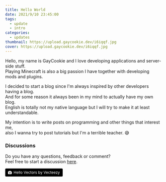 ```yaml
---
title: Hello World
date: 2021/9/10 23:45:00
tags:
  - update
  - intro
categories:
  - updates
thumbnail: https://upload.gaycookie.dev/i6iqqf.jpg
cover: https://upload.gaycookie.dev/i6iqqf.jpg
---
```


Hello, my name is GayCookie and I love developing applications and server-side stuff.  
Playing Minecraft is also a big passion I have together with developing mods and plugins.

<!-- more -->

I decided to start a blog since I'm always inspired by other developers having a blog.  
And for some reason it always been in my mind to actually have my own blog.  
English is totally not my native language but I will try to make it at least understandable.

My intention is to write posts on programming and other things that interest me,  
also I wanna try to post tutorials but I'm a terrible teacher. 😅

### Discussions
Do you have any questions, feedback or comment?  
Feel free to start a discussion [here](https://github.com/gaycookie/blog/discussions).

<a style="background-color:black;color:white;text-decoration:none;padding:4px 6px;font-size:12px;line-height:1.2;display:inline-block;border-radius:3px" href="https://www.vecteezy.com/vector-art/651368-hello-memphis-background" target="_blank" rel="noopener noreferrer" title="Hello Vectors by Vecteezy"><span style="display:inline-block;padding:2px 3px"><svg xmlns="http://www.w3.org/2000/svg" style="height:12px;width:auto;position:relative;vertical-align:middle;top:-1px;fill:white" viewBox="0 0 32 32"><path d="M20.8 18.1c0 2.7-2.2 4.8-4.8 4.8s-4.8-2.1-4.8-4.8c0-2.7 2.2-4.8 4.8-4.8 2.7.1 4.8 2.2 4.8 4.8zm11.2-7.4v14.9c0 2.3-1.9 4.3-4.3 4.3h-23.4c-2.4 0-4.3-1.9-4.3-4.3v-15c0-2.3 1.9-4.3 4.3-4.3h3.7l.8-2.3c.4-1.1 1.7-2 2.9-2h8.6c1.2 0 2.5.9 2.9 2l.8 2.4h3.7c2.4 0 4.3 1.9 4.3 4.3zm-8.6 7.5c0-4.1-3.3-7.5-7.5-7.5-4.1 0-7.5 3.4-7.5 7.5s3.3 7.5 7.5 7.5c4.2-.1 7.5-3.4 7.5-7.5z"></path></svg></span><span style="display:inline-block;padding:2px 3px">Hello Vectors by Vecteezy</span></a>